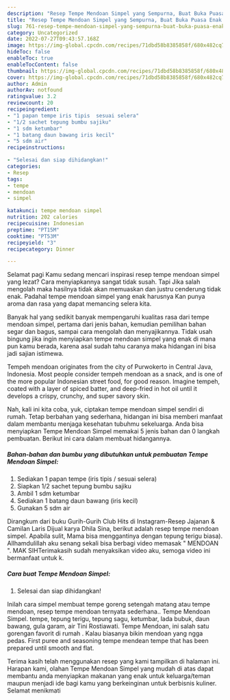 ```yaml
---
description: "Resep Tempe Mendoan Simpel yang Sempurna, Buat Buka Puasa Enak Banget"
title: "Resep Tempe Mendoan Simpel yang Sempurna, Buat Buka Puasa Enak Banget"
slug: 761-resep-tempe-mendoan-simpel-yang-sempurna-buat-buka-puasa-enak-banget
category: Uncategorized
date: 2022-07-27T09:43:57.168Z
image: https://img-global.cpcdn.com/recipes/71dbd58b8385858f/680x482cq70/tempe-mendoan-simpel-foto-resep-utama.jpg
hideToc: false
enableToc: true
enableTocContent: false
thumbnail: https://img-global.cpcdn.com/recipes/71dbd58b8385858f/680x482cq70/tempe-mendoan-simpel-foto-resep-utama.jpg
cover: https://img-global.cpcdn.com/recipes/71dbd58b8385858f/680x482cq70/tempe-mendoan-simpel-foto-resep-utama.jpg
author: Admin
authorAv: notfound
ratingvalue: 3.2
reviewcount: 20
recipeingredient:
- "1 papan tempe iris tipis  sesuai selera"
- "1/2 sachet tepung bumbu sajiku"
- "1 sdm ketumbar"
- "1 batang daun bawang iris kecil"
- "5 sdm air"
recipeinstructions:

- "Selesai dan siap dihidangkan!"
categories:
- Resep
tags:
- tempe
- mendoan
- simpel

katakunci: tempe mendoan simpel 
nutrition: 202 calories
recipecuisine: Indonesian
preptime: "PT15M"
cooktime: "PT53M"
recipeyield: "3"
recipecategory: Dinner

---
```



Selamat pagi Kamu sedang mencari inspirasi resep tempe mendoan simpel yang lezat? Cara menyiapkannya sangat tidak susah. Tapi Jika salah mengolah maka hasilnya tidak akan memuaskan dan justru cenderung tidak enak. Padahal tempe mendoan simpel yang enak harusnya Kan punya aroma dan rasa yang dapat memancing selera kita.


Banyak hal yang sedikit banyak mempengaruhi kualitas rasa dari tempe mendoan simpel, pertama dari jenis bahan, kemudian pemilihan bahan segar dan bagus, sampai cara mengolah dan menyajikannya. Tidak usah bingung jika ingin menyiapkan tempe mendoan simpel yang enak di mana pun kamu berada, karena asal sudah tahu caranya maka hidangan ini bisa jadi sajian istimewa.

Tempeh mendoan originates from the city of Purwokerto in Central Java, Indonesia. Most people consider tempeh mendoan as a snack, and is one of the more popular Indonesian street food, for good reason. Imagine tempeh, coated with a layer of spiced batter, and deep-fried in hot oil until it develops a crispy, crunchy, and super savory skin.


Nah, kali ini kita coba, yuk, ciptakan tempe mendoan simpel sendiri di rumah. Tetap berbahan yang sederhana, hidangan ini bisa memberi manfaat dalam membantu menjaga kesehatan tubuhmu sekeluarga. Anda bisa menyiapkan Tempe Mendoan Simpel memakai 5 jenis bahan dan 0 langkah pembuatan. Berikut ini cara dalam membuat hidangannya.

<!--inarticleads1-->

##### Bahan-bahan dan bumbu yang dibutuhkan untuk pembuatan Tempe Mendoan Simpel:

1. Sediakan 1 papan tempe (iris tipis / sesuai selera)
1. Siapkan 1/2 sachet tepung bumbu sajiku
1. Ambil 1 sdm ketumbar
1. Sediakan 1 batang daun bawang (iris kecil)
1. Gunakan 5 sdm air


Dirangkum dari buku Gurih-Gurih Club Hits di Instagram-Resep Jajanan &amp; Camilan Laris Dijual karya Dhila Sina, berikut adalah resep tempe mendoan simpel. Apabila sulit, Mama bisa menggantinya dengan tepung terigu biasa). Allhamdulillah aku senang sekali bisa berbagi video memasak &#34; MENDOAN &#34;. MAK SIHTerimakasih sudah menyaksikan video aku, semoga video ini bermanfaat untuk k. 

<!--inarticleads2-->

##### Cara buat Tempe Mendoan Simpel:


1. Selesai dan siap dihidangkan!

Inilah cara simpel membuat tempe goreng setengah matang atau tempe mendoan, resep tempe mendoan ternyata sederhana.. Tempe Mendoan Simpel. tempe, tepung terigu, tepung sagu, ketumbar, lada bubuk, daun bawang, gula garam, air Tini Rostiawati. Tempe Mendoan, ini salah satu gorengan favorit di rumah ️. Kalau biasanya bikin mendoan yang ngga pedas. First puree and seasoning tempe mendean tempe that has been prepared until smooth and flat. 

Terima kasih telah menggunakan resep yang kami tampilkan di halaman ini. Harapan kami, olahan Tempe Mendoan Simpel yang mudah di atas dapat membantu anda menyiapkan makanan yang enak untuk keluarga/teman maupun menjadi ide bagi kamu yang berkeinginan untuk berbisnis kuliner. Selamat menikmati
